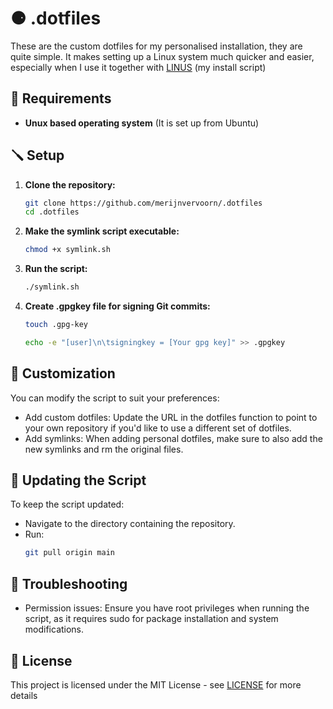 # ⚈ .dotfiles

These are the custom dotfiles for my personalised installation, they are quite simple. It makes setting up a Linux system much quicker and easier, especially when I use it together with [LINUS](https://github.com/merijnvervoorn/LINUS) (my install script)

## 🔩 Requirements

- **Unux based operating system** (It is set up from Ubuntu)

## 🪛 Setup

1. **Clone the repository:**
   ```bash
   git clone https://github.com/merijnvervoorn/.dotfiles
   cd .dotfiles
   ```
2. **Make the symlink script executable:**

    ```bash
   chmod +x symlink.sh
    ```

4. **Run the script:**

    ```bash
   ./symlink.sh
    ```

5. **Create .gpgkey file for signing Git commits:**

    ```bash
   touch .gpg-key

    echo -e "[user]\n\tsigningkey = [Your gpg key]" >> .gpgkey

    ```

## 🔨 Customization

You can modify the script to suit your preferences:

- Add custom dotfiles: Update the URL in the dotfiles function to point to your own repository if you'd like to use a different set of dotfiles.
- Add symlinks: When adding personal dotfiles, make sure to also add the new symlinks and rm the original files.

## 🔗 Updating the Script

To keep the script updated:

- Navigate to the directory containing the repository.
- Run:
    ```bash
    git pull origin main
    ```

## 🔬 Troubleshooting

- Permission issues: Ensure you have root privileges when running the script, as it requires sudo for package installation and system modifications.

## 📜 License

This project is licensed under the MIT License - see [LICENSE](LICENSE) for more details
